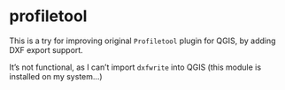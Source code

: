 # profiletool
This is a try for improving original `Profiletool` plugin for QGIS, by adding DXF export support.

It’s not functional, as I can’t import `dxfwrite` into QGIS (this module is installed on my system…)
